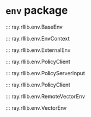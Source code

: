 # `env` package

::: ray.rllib.env.BaseEnv

::: ray.rllib.env.EnvContext

::: ray.rllib.env.ExternalEnv

::: ray.rllib.env.PolicyClient

::: ray.rllib.env.PolicyServerInput

::: ray.rllib.env.PolicyClient

::: ray.rllib.env.RemoteVectorEnv

::: ray.rllib.env.VectorEnv

